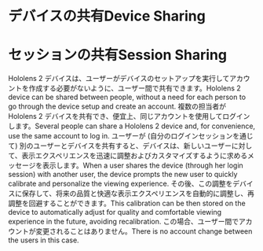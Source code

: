 # <a name="device-sharing"></a><span data-ttu-id="0552f-101">デバイスの共有</span><span class="sxs-lookup"><span data-stu-id="0552f-101">Device Sharing</span></span>


# <a name="session-sharing"></a><span data-ttu-id="0552f-102">セッションの共有</span><span class="sxs-lookup"><span data-stu-id="0552f-102">Session Sharing</span></span>

<span data-ttu-id="0552f-103">Hololens 2 デバイスは、ユーザーがデバイスのセットアップを実行してアカウントを作成する必要がないように、ユーザー間で共有できます。</span><span class="sxs-lookup"><span data-stu-id="0552f-103">Hololens 2 device can be shared between people, without a need for each person to go through the device setup and create an account.</span></span> <span data-ttu-id="0552f-104">複数の担当者が Hololens 2 デバイスを共有でき、便宜上、同じアカウントを使用してログインします。</span><span class="sxs-lookup"><span data-stu-id="0552f-104">Several people can share a Hololens 2 device and, for convenience, use the same account to log in.</span></span> <span data-ttu-id="0552f-105">ユーザーが (自分のログインセッションを通じて) 別のユーザーとデバイスを共有すると、デバイスは、新しいユーザーに対して、表示エクスペリエンスを迅速に調整およびカスタマイズするように求めるメッセージを表示します。</span><span class="sxs-lookup"><span data-stu-id="0552f-105">When a user shares the device (through her login session) with another user, the device prompts the new user to quickly calibrate and personalize the viewing experience.</span></span> <span data-ttu-id="0552f-106">その後、この調整をデバイスに保存して、将来の品質と快適な表示エクスペリエンスを自動的に調整し、再調整を回避することができます。</span><span class="sxs-lookup"><span data-stu-id="0552f-106">This calibration can be then stored on the device to automatically adjust for quality and comfortable viewing experience in the future, avoiding recalibration.</span></span> <span data-ttu-id="0552f-107">この場合、ユーザー間でアカウントが変更されることはありません。</span><span class="sxs-lookup"><span data-stu-id="0552f-107">There is no account change between the users in this case.</span></span> 
